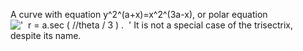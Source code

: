 A curve with equation y^2^(a+x)=x^2^(3a-x), or polar equation
!['  r = a.sec ( //theta / 3 ) .  '](../dictionary/equation_images/4059.1..png)
It is not a special case of the trisectrix, despite its name.
